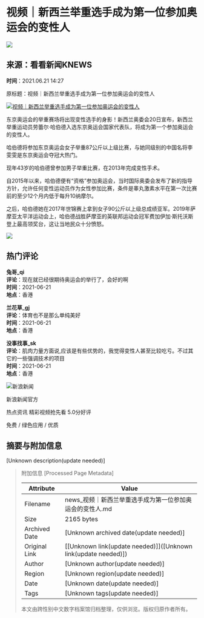 # 视频｜新西兰举重选手成为第一位参加奥运会的变性人

![](//n.sinaimg.cn/sinacn/20170919/c987-fykywuc7435594.jpg)

## 来源：看看新闻KNEWS

**时间**：2021.06.21 14:27

原标题：视频｜新西兰举重选手成为第一位参加奥运会的变性人

[![](//p.ivideo.sina.com.cn/video/400/995/475/400995475_220_124.jpg)视频｜新西兰举重选手成为第一位参加奥运会的变性人](JavaScript:void\(0\))

东京奥运会的举重赛场将出现变性选手的身影！新西兰奥委会20日宣布，新西兰举重运动员劳蕾尔·哈伯德入选东京奥运会国家代表队，将成为第一个参加奥运会的变性人。

哈伯德将参加东京奥运会女子举重87公斤以上级比赛，与她同级别的中国名将李雯雯是东京奥运会夺冠大热门。

现年43岁的哈伯德曾参加男子举重比赛，在2013年完成变性手术。

自2015年以来，哈伯德便有“资格”参加奥运会，当时国际奥委会发布了新的指导方针，允许任何变性运动员作为女性参加比赛，条件是睾丸激素水平在第一次比赛前的至少12个月内低于每升10纳摩尔。

之后，哈伯德她在2017年世锦赛上拿到女子90公斤以上级总成绩亚军。2019年萨摩亚太平洋运动会上，哈伯德战胜萨摩亚的英联邦运动会冠军费加伊加·斯托沃斯登上最高领奖台，这让当地民众十分愤怒。

![](//n.sinaimg.cn/default/2fb77759/20151125/320X320.png)

## 热门评论

**兔哥_qi**  
**评论**：现在就已经很期待奥运会的举行了，会好的啊  
**时间**：2021-06-21  
**地点**：香港

**兰花草_gj**  
**评论**：体育也不是那么单纯美好  
**时间**：2021-06-21  
**地点**：香港

**没事找事_sk**  
**评论**：肌肉力量方面说,应该是有些优势的，我觉得变性人甚至比较吃亏。不过其它的一些强调技术的项目  
**时间**：2021-06-21  
**地点**：香港

![新浪新闻](https://n.sinaimg.cn/default/80905340/20200331/sinalogo.png)

新浪新闻官方

热点资讯 精彩视频抢先看 5.0分好评

免费 / 绿色应用 / 优质

## 摘要与附加信息

<!-- tcd_abstract -->
[Unknown description(update needed)]
<!-- tcd_abstract_end -->

> 附加信息 [Processed Page Metadata]
>
> | Attribute       | Value                                  |
> |-----------------|----------------------------------------|
> | Filename        | news_视频｜新西兰举重选手成为第一位参加奥运会的变性人.md                             |
> | Size            | 2165 bytes                           |
> | Archived Date   | [Unknown archived date(update needed)]                             |
> | Original Link   | [[Unknown link(update needed)]]([Unknown link(update needed)])                       |
> | Author          | [Unknown author(update needed)]                               |
> | Region          | [Unknown region(update needed)]                               |
> | Date            | [Unknown date(update needed)]                                 |
> | Tags            | [Unknown tags(update needed)]                                 |
>
> 本文由跨性别中文数字档案馆归档整理，仅供浏览。版权归原作者所有。
>